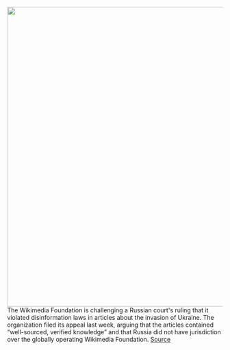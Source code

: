 <img src='https://cdn.vox-cdn.com/thumbor/pFtU7caLheA6R5FFxXuLaNbuAho=/0x0:2800x2048/1200x800/filters:focal(1176x800:1624x1248)/cdn.vox-cdn.com/uploads/chorus_image/image/70970212/Wikipedia_logo_v2.svg.0.png' width='700px' /><br/>
The Wikimedia Foundation is challenging a Russian court's ruling that it violated disinformation laws in articles about the invasion of Ukraine. The organization filed its appeal last week, arguing that the articles contained “well-sourced, verified knowledge” and that Russia did not have jurisdiction over the globally operating Wikimedia Foundation.
<a href='https://www.theverge.com/2022/6/13/23164768/wikimedia-foundation-appeals-russian-court-disinformation-decision-ukraine-war-articles'> Source <a/>